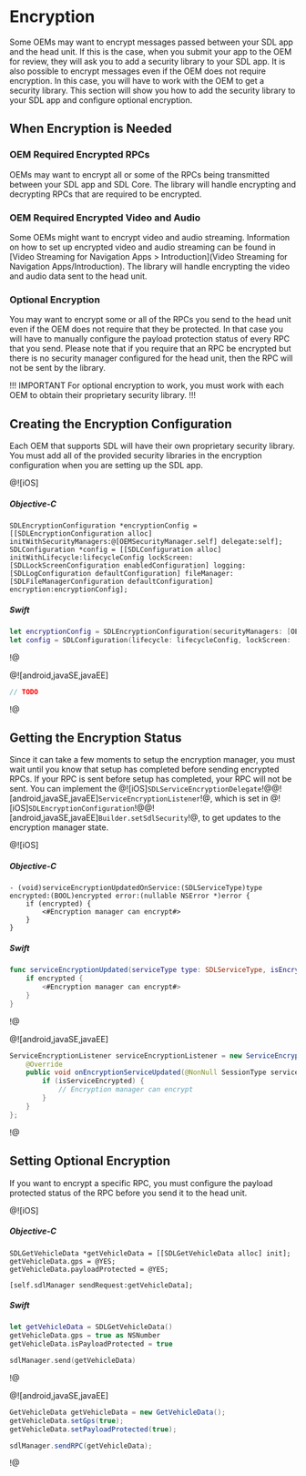 # Encryption
Some OEMs may want to encrypt messages passed between your SDL app and the head unit. If this is the case, when you submit your app to the OEM for review, they will ask you to add a security library to your SDL app. It is also possible to encrypt messages even if the OEM does not require encryption. In this case, you will have to work with the OEM to get a security library. This section will show you how to add the security library to your SDL app and configure optional encryption.

## When Encryption is Needed
### OEM Required Encrypted RPCs
OEMs may want to encrypt all or some of the RPCs being transmitted between your SDL app and SDL Core. The library will handle encrypting and decrypting RPCs that are required to be encrypted. 

### OEM Required Encrypted Video and Audio 
Some OEMs might want to encrypt video and audio streaming. Information on how to set up encrypted video and audio streaming can be found in [Video Streaming for Navigation Apps > Introduction](Video Streaming for Navigation Apps/Introduction). The library will handle encrypting the video and audio data sent to the head unit.

### Optional Encryption
You may want to encrypt some or all of the RPCs you send to the head unit even if the OEM does not require that they be protected. In that case you will have to manually configure the payload protection status of every RPC that you send. Please note that if you require that an RPC be encrypted but there is no security manager configured for the head unit, then the RPC will not be sent by the library. 

!!! IMPORTANT
For optional encryption to work, you must work with each OEM to obtain their proprietary security library.
!!!

## Creating the Encryption Configuration
Each OEM that supports SDL will have their own proprietary security library. You must add all of the provided security libraries in the encryption configuration when you are setting up the SDL app. 

@![iOS]
##### Objective-C
```objc
SDLEncryptionConfiguration *encryptionConfig = [[SDLEncryptionConfiguration alloc] initWithSecurityManagers:@[OEMSecurityManager.self] delegate:self];
SDLConfiguration *config = [[SDLConfiguration alloc] initWithLifecycle:lifecycleConfig lockScreen:[SDLLockScreenConfiguration enabledConfiguration] logging:[SDLLogConfiguration defaultConfiguration] fileManager:[SDLFileManagerConfiguration defaultConfiguration] encryption:encryptionConfig];
```

##### Swift
```swift
let encryptionConfig = SDLEncryptionConfiguration(securityManagers: [OEMSecurityManager.self], delegate: self)
let config = SDLConfiguration(lifecycle: lifecycleConfig, lockScreen: .enabled(), logging: .default(), fileManager: .default(), encryption: encryptionConfig)
```
!@

@![android,javaSE,javaEE]
```java
// TODO
```
!@

## Getting the Encryption Status
Since it can take a few moments to setup the encryption manager, you must wait until you know that setup has completed before sending encrypted RPCs. If your RPC is sent before setup has completed, your RPC will not be sent. You can implement the @![iOS]`SDLServiceEncryptionDelegate`!@@![android,javaSE,javaEE]`ServiceEncryptionListener`!@, which is set in @![iOS]`SDLEncryptionConfiguration`!@@![android,javaSE,javaEE]`Builder.setSdlSecurity`!@, to get updates to the encryption manager state.

@![iOS]
##### Objective-C
```objc
- (void)serviceEncryptionUpdatedOnService:(SDLServiceType)type encrypted:(BOOL)encrypted error:(nullable NSError *)error {
    if (encrypted) {
        <#Encryption manager can encrypt#>
    }
}
```

##### Swift
```swift
func serviceEncryptionUpdated(serviceType type: SDLServiceType, isEncrypted encrypted: Bool, error: Error?) {
    if encrypted {
        <#Encryption manager can encrypt#>
    }
}
```
!@

@![android,javaSE,javaEE]
```java
ServiceEncryptionListener serviceEncryptionListener = new ServiceEncryptionListener() {
	@Override
	public void onEncryptionServiceUpdated(@NonNull SessionType serviceType, boolean isServiceEncrypted, @Nullable String error) {
		if (isServiceEncrypted) {
			// Encryption manager can encrypt
		}
	}
};
```
!@

## Setting Optional Encryption
If you want to encrypt a specific RPC, you must configure the payload protected status of the RPC before you send it to the head unit.

@![iOS]
##### Objective-C
```objc
SDLGetVehicleData *getVehicleData = [[SDLGetVehicleData alloc] init];
getVehicleData.gps = @YES;
getVehicleData.payloadProtected = @YES;

[self.sdlManager sendRequest:getVehicleData];
```

##### Swift
```swift
let getVehicleData = SDLGetVehicleData()
getVehicleData.gps = true as NSNumber
getVehicleData.isPayloadProtected = true

sdlManager.send(getVehicleData)
```
!@

@![android,javaSE,javaEE]
```java
GetVehicleData getVehicleData = new GetVehicleData();
getVehicleData.setGps(true);
getVehicleData.setPayloadProtected(true);

sdlManager.sendRPC(getVehicleData);
```
!@
